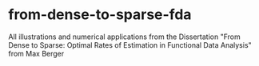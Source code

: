 # from-dense-to-sparse-fda
All illustrations and numerical applications from the Dissertation "From Dense to Sparse: Optimal Rates of Estimation in Functional Data Analysis" from Max Berger
